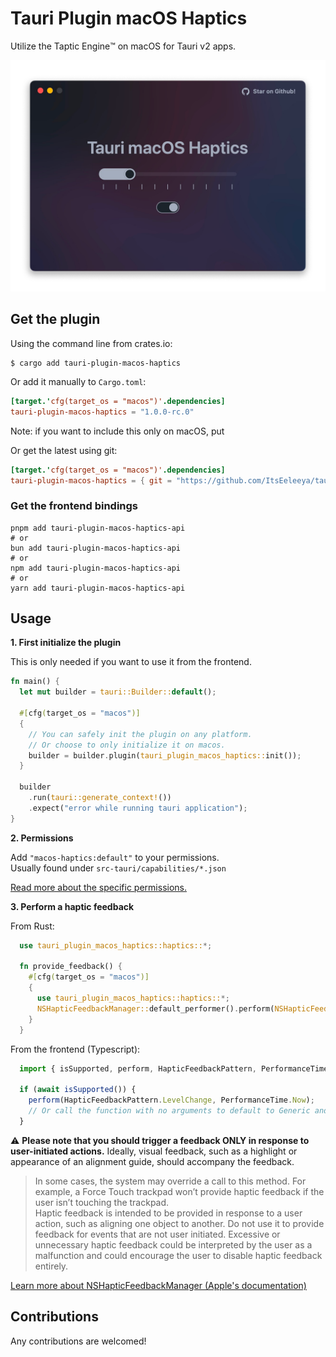# Tauri Plugin macOS Haptics
Utilize the Taptic Engine™️ on macOS for Tauri v2 apps.

<center>
  <img width=700 src="example/plugin-demo.png" alt="Screenshot of the example Tauri project using the plugin." />
</center>

## Get the plugin
Using the command line from crates.io:
```
$ cargo add tauri-plugin-macos-haptics
```

Or add it manually to `Cargo.toml`:
```toml
[target.'cfg(target_os = "macos")'.dependencies]
tauri-plugin-macos-haptics = "1.0.0-rc.0"
```
Note: if you want to include this only on macOS, put 


Or get the latest using git:
```toml
[target.'cfg(target_os = "macos")'.dependencies]
tauri-plugin-macos-haptics = { git = "https://github.com/ItsEeleeya/tauri-plugin-macos-haptics/" }
```

### Get the frontend bindings
```
pnpm add tauri-plugin-macos-haptics-api
# or
bun add tauri-plugin-macos-haptics-api
# or
npm add tauri-plugin-macos-haptics-api
# or
yarn add tauri-plugin-macos-haptics-api
```

## Usage
**1. First initialize the plugin**

This is only needed if you want to use it from the frontend.
```rs
fn main() {
  let mut builder = tauri::Builder::default();

  #[cfg(target_os = "macos")]
  {
    // You can safely init the plugin on any platform.
    // Or choose to only initialize it on macos.
    builder = builder.plugin(tauri_plugin_macos_haptics::init());
  }

  builder
    .run(tauri::generate_context!())
    .expect("error while running tauri application");
}
```

**2. Permissions**

Add `"macos-haptics:default"` to your permissions.<br>
Usually found under `src-tauri/capabilities/*.json`

<a href="/permissions/autogenerated/reference.md">Read more about the specific permissions.</a>

**3. Perform a haptic feedback**

From Rust:
```rs
  use tauri_plugin_macos_haptics::haptics::*;

  fn provide_feedback() {
    #[cfg(target_os = "macos")]
    {
      use tauri_plugin_macos_haptics::haptics::*;
      NSHapticFeedbackManager::default_performer().perform(NSHapticFeedbackPattern::Generic, None).ok();
    }
  }
```

From the frontend (Typescript):
```ts
  import { isSupported, perform, HapticFeedbackPattern, PerformanceTime } from 'tauri-plugin-macos-haptics-api';
 
  if (await isSupported()) {
    perform(HapticFeedbackPattern.LevelChange, PerformanceTime.Now);
    // Or call the function with no arguments to default to Generic and now.
  }
```
⚠️ **Please note that you should trigger a feedback ONLY in response to user-initiated actions.**
Ideally, visual feedback, such as a highlight or appearance of an alignment guide, should accompany the feedback.

> In some cases, the system may override a call to this method. For example, a Force Touch trackpad won’t provide haptic feedback if the user isn’t touching the trackpad. <br>
Haptic feedback is intended to be provided in response to a user action, such as aligning one object to another. Do not use it to provide feedback for events that are not user initiated. Excessive or unnecessary haptic feedback could be interpreted by the user as a malfunction and could encourage the user to disable haptic feedback entirely.

[Learn more about NSHapticFeedbackManager (Apple's documentation)](https://developer.apple.com/documentation/appkit/nshapticfeedbackmanager)


## Contributions
Any contributions are welcomed!

